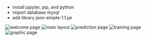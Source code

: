 - install jupyter, pip, and python
- import database mysql
- add library json-simple-1.1.jar

![welcome page](https://github.com/rizkynat/NerdTrans/tree/master/src/asset/ss1.png)
![main layout](https://github.com/rizkynat/NerdTrans/tree/master/src/asset/ss2.png)
![prediction page](https://github.com/rizkynat/NerdTrans/tree/master/src/asset/ss3.png)
![training page](https://github.com/rizkynat/NerdTrans/tree/master/src/asset/ss4.png)
![graphic page](https://github.com/rizkynat/NerdTrans/tree/master/src/asset/ss5.png)